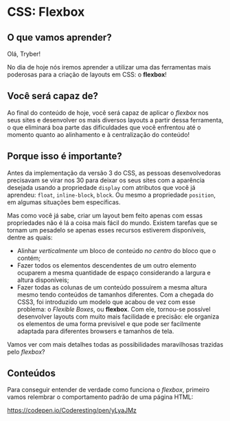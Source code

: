 # CSS: Flexbox

## O que vamos aprender?
Olá, Tryber!

No dia de hoje nós iremos aprender a utilizar uma das ferramentas mais poderosas para a criação de layouts em CSS: o **flexbox**!

## Você será capaz de?
Ao final do conteúdo de hoje, você será capaz de aplicar o *flexbox* nos seus sites e desenvolver os mais diversos layouts a partir dessa ferramenta, o que eliminará boa parte das dificuldades que você enfrentou até o momento quanto ao alinhamento e à centralização do conteúdo!

## Porque isso é importante?
Antes da implementação da versão 3 do CSS, as pessoas desenvolvedoras precisavam se virar nos 30 para deixar os seus sites com a aparência desejada usando a propriedade `display` com atributos que você já aprendeu: `float`, `inline-block`, `block`. Ou mesmo a propriedade `position`, em algumas situações bem específicas. 

Mas como você já sabe, criar um layout bem feito apenas com essas propriedades não é lá a coisa mais fácil do mundo. Existem tarefas que se tornam um pesadelo se apenas esses recursos estiverem disponíveis, dentre as quais:
-   Alinhar *verticalmente* um bloco de conteúdo *no centro* do bloco que o contém;
-   Fazer todos os elementos descendentes de um outro elemento ocuparem a mesma quantidade de espaço considerando a largura e altura disponíveis;
-   Fazer todas as colunas de um conteúdo possuírem a mesma altura mesmo tendo conteúdos de tamanhos diferentes.
Com a chegada do CSS3, foi introduzido um modelo que acabou de vez com esse problema: o *Flexible Boxes*, ou **flexbox**. Com ele, tornou-se possível desenvolver layouts com muito mais facilidade e precisão: ele organiza os elementos de uma forma previsível e que pode ser facilmente adaptada para diferentes browsers e tamanhos de tela.

Vamos ver com mais detalhes todas as possibilidades maravilhosas trazidas pelo *flexbox*?
 
## Conteúdos

Para conseguir entender de verdade como funciona o *flexbox*,  primeiro vamos relembrar o comportamento padrão de uma página HTML:

https://codepen.io/Coderesting/pen/yLyaJMz

<script async src="https://static.codepen.io/assets/embed/ei.js"></script>
